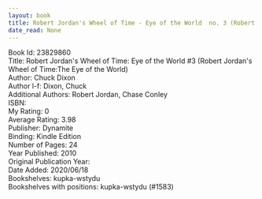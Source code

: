 ```yaml
---
layout: book
title: Robert Jordan's Wheel of Time - Eye of the World  no. 3 (Robert Jordan's Wheel of Time -The Eye of the World)
date_read: None
---
```


Book Id: 23829860<br />
Title: Robert Jordan's Wheel of Time: Eye of the World #3 (Robert Jordan's Wheel of Time:The Eye of the World)<br />
Author: Chuck Dixon<br />
Author l-f: Dixon, Chuck<br />
Additional Authors: Robert Jordan, Chase Conley<br />
ISBN: <br />
My Rating: 0<br />
Average Rating: 3.98<br />
Publisher: Dynamite<br />
Binding: Kindle Edition<br />
Number of Pages: 24<br />
Year Published: 2010<br />
Original Publication Year: <br />
Date Added: 2020/06/18<br />
Bookshelves: kupka-wstydu<br />
Bookshelves with positions: kupka-wstydu (#1583)<br />

